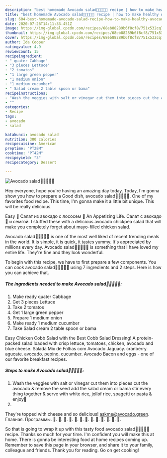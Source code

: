 ```yaml
---
description: "best homemade Avocado salad🥑🥬🥒🥗🥙 recipe | how to make healthy Avocado salad🥑🥬🥒🥗🥙"
title: "best homemade Avocado salad🥑🥬🥒🥗🥙 recipe | how to make healthy Avocado salad🥑🥬🥒🥗🥙"
slug: 604-best-homemade-avocado-salad-recipe-how-to-make-healthy-avocado-salad
date: 2020-07-26T14:11:33.451Z
image: https://img-global.cpcdn.com/recipes/68eb88289b6f8cf8/751x532cq70/avocado-salad🥑🥬🥒🥗🥙-recipe-main-photo.jpg
thumbnail: https://img-global.cpcdn.com/recipes/68eb88289b6f8cf8/751x532cq70/avocado-salad🥑🥬🥒🥗🥙-recipe-main-photo.jpg
cover: https://img-global.cpcdn.com/recipes/68eb88289b6f8cf8/751x532cq70/avocado-salad🥑🥬🥒🥗🥙-recipe-main-photo.jpg
author: Ida Cooper
ratingvalue: 4.9
reviewcount: 15
recipeingredient:
- " quater Cabbage"
- "3 pieces Lettuce"
- "2 tomatos"
- "1 large green pepper"
- "1 medium onion"
- "1 medium cucumber"
- " Salad cream 2 table spoon or bama"
recipeinstructions:
- "Wash the veggies with salt or vinegar cut them into pieces cut the avocado &amp; remove the seed add the salad cream or bama stir every thing together &amp; serve with white rice, jollof rice, spagetti or pasta &amp; enjoy🤝"
- ""
categories:
- Recipe
tags:
- avocado
- salad

katakunci: avocado salad 
nutrition: 300 calories
recipecuisine: American
preptime: "PT28M"
cooktime: "PT42M"
recipeyield: "3"
recipecategory: Dessert

---
```



![Avocado salad🥑🥬🥒🥗🥙](https://img-global.cpcdn.com/recipes/68eb88289b6f8cf8/751x532cq70/avocado-salad🥑🥬🥒🥗🥙-recipe-main-photo.jpg)

Hey everyone, hope you're having an amazing day today. Today, I'm gonna show you how to prepare a Good dish, avocado salad🥑🥬🥒🥗🥙. One of my favorites food recipe. This time, I'm gonna make it a little bit unique. This will be really delicious.

Easy 🥑 Салат из авокадо с лососем 🥗 An Appetizing Life. Салат с авокадо 🥑 и семгой. I stuffed these with a delicious avocado chickpea salad that will make you completely forget about mayo-filled chicken salad.

Avocado salad🥑🥬🥒🥗🥙 is one of the most well liked of recent trending meals in the world. It is simple, it is quick, it tastes yummy. It's appreciated by millions every day. Avocado salad🥑🥬🥒🥗🥙 is something that I have loved my entire life. They're fine and they look wonderful.


To begin with this recipe, we have to first prepare a few components. You can cook avocado salad🥑🥬🥒🥗🥙 using 7 ingredients and 2 steps. Here is how you can achieve that.

<!--inarticleads1-->

##### The ingredients needed to make Avocado salad🥑🥬🥒🥗🥙:

1. Make ready  quater Cabbage
1. Get 3 pieces Lettuce
1. Take 2 tomatos
1. Get 1 large green pepper
1. Prepare 1 medium onion
1. Make ready 1 medium cucumber
1. Take  Salad cream 2 table spoon or bama


Easy Chicken Cobb Salad with the Best Cobb Salad Dressing! A protein-packed salad loaded with crisp lettuce, tomatoes, chicken, avocado and blue cheese. Salada Mix de Folhas com Avocado Jaguacy. cranberry. agucate. avocado. pepino. cucumber. Avocado Bacon and eggs - one of our favorite breakfast recipes. 

<!--inarticleads2-->

##### Steps to make Avocado salad🥑🥬🥒🥗🥙:

1. Wash the veggies with salt or vinegar cut them into pieces cut the avocado &amp; remove the seed add the salad cream or bama stir every thing together &amp; serve with white rice, jollof rice, spagetti or pasta &amp; enjoy🤝
1. 


They&#39;re topped with cheese and so delicious! askme@avocado.green. Главная. Программы. 🥑. 🍆. 🥔. 🥒. 🥬. 🥦. 🍄. 🥙. 🥚. 🍳. 🥗. 🍿. 🧂. 

So that is going to wrap it up with this tasty food avocado salad🥑🥬🥒🥗🥙 recipe. Thanks so much for your time. I'm confident you will make this at home. There is gonna be interesting food at home recipes coming up. Remember to save this page in your browser, and share it to your family, colleague and friends. Thank you for reading. Go on get cooking!
